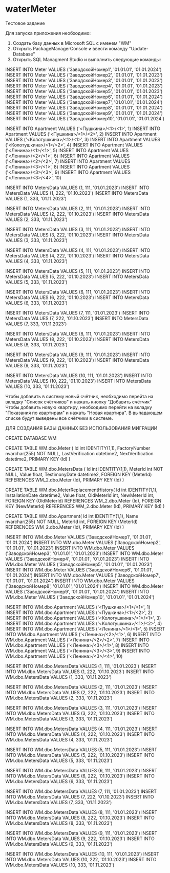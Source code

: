# waterMeter
Тестовое задание

Для запуска приложения необходимо:
1. Создать базу данных в Microsoft SQL с именем "WM"
2. Открыть PackageManagerConsole и ввести команду "Update-Database"
4. Открыть SQL Managment Studio и выполнить следующие команды:

INSERT INTO Meter VALUES ('ЗаводскойНомер1', '01.01.01', '01.01.2024')
INSERT INTO Meter VALUES ('ЗаводскойНомер2', '01.01.01', '01.01.2023')
INSERT INTO Meter VALUES ('ЗаводскойНомер3', '01.01.01', '01.01.2023')
INSERT INTO Meter VALUES ('ЗаводскойНомер4', '01.01.01', '01.01.2023')
INSERT INTO Meter VALUES ('ЗаводскойНомер5', '01.01.01', '01.01.2023')
INSERT INTO Meter VALUES ('ЗаводскойНомер6', '01.01.01', '01.01.2024')
INSERT INTO Meter VALUES ('ЗаводскойНомер7', '01.01.01', '01.01.2024')
INSERT INTO Meter VALUES ('ЗаводскойНомер8', '01.01.01', '01.01.2024')
INSERT INTO Meter VALUES ('ЗаводскойНомер9', '01.01.01', '01.01.2024')
INSERT INTO Meter VALUES ('ЗаводскойНомер10', '01.01.01', '01.01.2024')

INSERT INTO Apartment VALUES ('<Пушкина>/<1>/<1>', 1)
INSERT INTO Apartment VALUES ('<Пушкина>/<1>/<2>', 2)
INSERT INTO Apartment VALUES ('<Колотушкина>/<1>/<1>', 3)
INSERT INTO Apartment VALUES ('<Колотушкина>/<1>/<2>', 4)
INSERT INTO Apartment VALUES ('<Ленина>/<1>/<1>', 5)
INSERT INTO Apartment VALUES ('<Ленина>/<2>/<1>', 6)
INSERT INTO Apartment VALUES ('<Ленина>/<2>/<2>', 7)
INSERT INTO Apartment VALUES ('<Ленина>/<3>/<1>', 8)
INSERT INTO Apartment VALUES ('<Ленина>/<3>/<3>', 9)
INSERT INTO Apartment VALUES ('<Ленина>/<3>/<4>', 10)

INSERT INTO MetersData VALUES (1, 111, '01.01.2023')
INSERT INTO MetersData VALUES (1, 222, '01.10.2023')
INSERT INTO MetersData VALUES (1, 333, '01.11.2023')

INSERT INTO MetersData VALUES (2, 111, '01.01.2023')
INSERT INTO MetersData VALUES (2, 222, '01.10.2023')
INSERT INTO MetersData VALUES (2, 333, '01.11.2023')

INSERT INTO MetersData VALUES (3, 111, '01.01.2023')
INSERT INTO MetersData VALUES (3, 222, '01.10.2023')
INSERT INTO MetersData VALUES (3, 333, '01.11.2023')

INSERT INTO MetersData VALUES (4, 111, '01.01.2023')
INSERT INTO MetersData VALUES (4, 222, '01.10.2023')
INSERT INTO MetersData VALUES (4, 333, '01.11.2023')

INSERT INTO MetersData VALUES (5, 111, '01.01.2023')
INSERT INTO MetersData VALUES (5, 222, '01.10.2023')
INSERT INTO MetersData VALUES (5, 333, '01.11.2023')

INSERT INTO MetersData VALUES (6, 111, '01.01.2023')
INSERT INTO MetersData VALUES (6, 222, '01.10.2023')
INSERT INTO MetersData VALUES (6, 333, '01.11.2023')

INSERT INTO MetersData VALUES (7, 111, '01.01.2023')
INSERT INTO MetersData VALUES (7, 222, '01.10.2023')
INSERT INTO MetersData VALUES (7, 333, '01.11.2023')

INSERT INTO MetersData VALUES (8, 111, '01.01.2023')
INSERT INTO MetersData VALUES (8, 222, '01.10.2023')
INSERT INTO MetersData VALUES (8, 333, '01.11.2023')

INSERT INTO MetersData VALUES (9, 111, '01.01.2023')
INSERT INTO MetersData VALUES (9, 222, '01.10.2023')
INSERT INTO MetersData VALUES (9, 333, '01.11.2023')

INSERT INTO MetersData VALUES (10, 111, '01.01.2023')
INSERT INTO MetersData VALUES (10, 222, '01.10.2023')
INSERT INTO MetersData VALUES (10, 333, '01.11.2023')

Чтобы добавить в систему новый счётчик, необходимо перейта на вкладку "Список счётчиков" и нажать кнопку "Добавить счётчик"
Чтобы добавить новую квартиру, необходимо перейти на вкладку "Показания по квартирам" и нажать "Новая квартира". В выпадающем списке будут выведены все счётчики в системе.


ДЛЯ СОЗДАНИЯ БАЗЫ ДАННЫХ БЕЗ ИСПОЛЬЗОВАНИЯ МИГРАЦИИ

CREATE DATABASE WM

CREATE TABLE WM.dbo.Meter (
	Id int IDENTITY(1,1),
	FactoryNumber nvarchar(255) NOT NULL,
	LastVerification datetime2,
	NextVerification datetime2,
	PRIMARY KEY (Id)
)

CREATE TABLE WM.dbo.MetersData (
	Id int IDENTITY(1,1),
	MeterId int NOT NULL,
	Value float,
	TestimonyDate datetime2,
	FOREIGN KEY (MeterId) REFERENCES WM_2.dbo.Meter (Id),
	PRIMARY KEY (Id)
)

CREATE TABLE WM.dbo.MeterReplacementHistory(
	Id int IDENTITY(1,1),
	InstallationDate datetime2,
	Value float,
	OldMeterId int,
	NewMeterId int,
	FOREIGN KEY (OldMeterId) REFERENCES WM_2.dbo.Meter (Id),
	FOREIGN KEY (NewMeterId) REFERENCES WM_2.dbo.Meter (Id),
	PRIMARY KEY (Id)
)

CREATE TABLE WM.dbo.Apartment(
	Id int IDENTITY(1,1),
	Name nvarchar(255) NOT NULL,
	MeterId int,
	FOREIGN KEY (MeterId) REFERENCES WM_2.dbo.Meter (Id),
	PRIMARY KEY (Id)
)

INSERT INTO WM.dbo.Meter VALUES ('ЗаводскойНомер1', '01.01.01', '01.01.2024')
INSERT INTO WM.dbo.Meter VALUES ('ЗаводскойНомер2', '01.01.01', '01.01.2023')
INSERT INTO WM.dbo.Meter VALUES ('ЗаводскойНомер3', '01.01.01', '01.01.2023')
INSERT INTO WM.dbo.Meter VALUES ('ЗаводскойНомер4', '01.01.01', '01.01.2023')
INSERT INTO WM.dbo.Meter VALUES ('ЗаводскойНомер5', '01.01.01', '01.01.2023')
INSERT INTO WM.dbo.Meter VALUES ('ЗаводскойНомер6', '01.01.01', '01.01.2024')
INSERT INTO WM.dbo.Meter VALUES ('ЗаводскойНомер7', '01.01.01', '01.01.2024')
INSERT INTO WM.dbo.Meter VALUES ('ЗаводскойНомер8', '01.01.01', '01.01.2024')
INSERT INTO WM.dbo.Meter VALUES ('ЗаводскойНомер9', '01.01.01', '01.01.2024')
INSERT INTO WM.dbo.Meter VALUES ('ЗаводскойНомер10', '01.01.01', '01.01.2024')

INSERT INTO WM.dbo.Apartment VALUES ('<Пушкина>/<1>/<1>', 1)
INSERT INTO WM.dbo.Apartment VALUES ('<Пушкина>/<1>/<2>', 2)
INSERT INTO WM.dbo.Apartment VALUES ('<Колотушкина>/<1>/<1>', 3)
INSERT INTO WM.dbo.Apartment VALUES ('<Колотушкина>/<1>/<2>', 4)
INSERT INTO WM.dbo.Apartment VALUES ('<Ленина>/<1>/<1>', 5)
INSERT INTO WM.dbo.Apartment VALUES ('<Ленина>/<2>/<1>', 6)
INSERT INTO WM.dbo.Apartment VALUES ('<Ленина>/<2>/<2>', 7)
INSERT INTO WM.dbo.Apartment VALUES ('<Ленина>/<3>/<1>', 8)
INSERT INTO WM.dbo.Apartment VALUES ('<Ленина>/<3>/<3>', 9)
INSERT INTO WM.dbo.Apartment VALUES ('<Ленина>/<3>/<4>', 10)

INSERT INTO WM.dbo.MetersData VALUES (1, 111, '01.01.2023')
INSERT INTO WM.dbo.MetersData VALUES (1, 222, '01.10.2023')
INSERT INTO WM.dbo.MetersData VALUES (1, 333, '01.11.2023')

INSERT INTO WM.dbo.MetersData VALUES (2, 111, '01.01.2023')
INSERT INTO WM.dbo.MetersData VALUES (2, 222, '01.10.2023')
INSERT INTO WM.dbo.MetersData VALUES (2, 333, '01.11.2023')

INSERT INTO WM.dbo.MetersData VALUES (3, 111, '01.01.2023')
INSERT INTO WM.dbo.MetersData VALUES (3, 222, '01.10.2023')
INSERT INTO WM.dbo.MetersData VALUES (3, 333, '01.11.2023')

INSERT INTO WM.dbo.MetersData VALUES (4, 111, '01.01.2023')
INSERT INTO WM.dbo.MetersData VALUES (4, 222, '01.10.2023')
INSERT INTO WM.dbo.MetersData VALUES (4, 333, '01.11.2023')

INSERT INTO WM.dbo.MetersData VALUES (5, 111, '01.01.2023')
INSERT INTO WM.dbo.MetersData VALUES (5, 222, '01.10.2023')
INSERT INTO WM.dbo.MetersData VALUES (5, 333, '01.11.2023')

INSERT INTO WM.dbo.MetersData VALUES (6, 111, '01.01.2023')
INSERT INTO WM.dbo.MetersData VALUES (6, 222, '01.10.2023')
INSERT INTO WM.dbo.MetersData VALUES (6, 333, '01.11.2023')

INSERT INTO WM.dbo.MetersData VALUES (7, 111, '01.01.2023')
INSERT INTO WM.dbo.MetersData VALUES (7, 222, '01.10.2023')
INSERT INTO WM.dbo.MetersData VALUES (7, 333, '01.11.2023')

INSERT INTO WM.dbo.MetersData VALUES (8, 111, '01.01.2023')
INSERT INTO WM.dbo.MetersData VALUES (8, 222, '01.10.2023')
INSERT INTO WM.dbo.MetersData VALUES (8, 333, '01.11.2023')

INSERT INTO WM.dbo.MetersData VALUES (9, 111, '01.01.2023')
INSERT INTO WM.dbo.MetersData VALUES (9, 222, '01.10.2023')
INSERT INTO WM.dbo.MetersData VALUES (9, 333, '01.11.2023')

INSERT INTO WM.dbo.MetersData VALUES (10, 111, '01.01.2023')
INSERT INTO WM.dbo.MetersData VALUES (10, 222, '01.10.2023')
INSERT INTO WM.dbo.MetersData VALUES (10, 333, '01.11.2023')